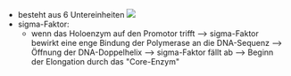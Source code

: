 - besteht aus 6 Untereinheiten
![](Pasted%20image%2020231218104415.png)
- sigma-Faktor:
	- wenn das Holoenzym auf den Promotor trifft --> sigma-Faktor bewirkt eine enge Bindung der Polymerase an die DNA-Sequenz --> Öffnung der DNA-Doppelhelix --> sigma-Faktor fällt ab --> Beginn der Elongation durch das "Core-Enzym"